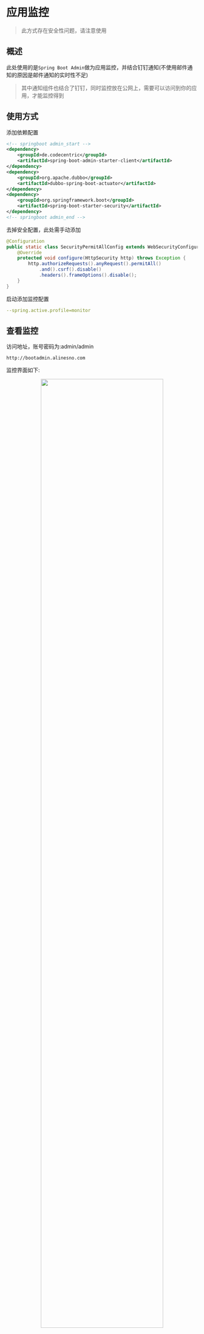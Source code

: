 # 应用监控

> 此方式存在安全性问题，请注意使用

## 概述

此处使用的是`Spring Boot Admin`做为应用监控，并结合钉钉通知(不使用邮件通知的原因是邮件通知的实时性不足)

> 其中通知组件也结合了钉钉，同时监控放在公网上，需要可以访问到你的应用，才能监控得到

## 使用方式

添加依赖配置

```xml
<!-- springboot admin_start -->
<dependency>
    <groupId>de.codecentric</groupId>
    <artifactId>spring-boot-admin-starter-client</artifactId>
</dependency>
<dependency>
    <groupId>org.apache.dubbo</groupId>
    <artifactId>dubbo-spring-boot-actuator</artifactId>
</dependency>
<dependency>
    <groupId>org.springframework.boot</groupId>
    <artifactId>spring-boot-starter-security</artifactId>
</dependency>
<!-- springboot admin_end -->
```

去掉安全配置，此处需手动添加

```java
@Configuration
public static class SecurityPermitAllConfig extends WebSecurityConfigurerAdapter {
    @Override
    protected void configure(HttpSecurity http) throws Exception {
        http.authorizeRequests().anyRequest().permitAll()
            .and().csrf().disable()
            .headers().frameOptions().disable();
    }
}
```

启动添加监控配置

```yml
--spring.active.profile=monitor
```

## 查看监控

访问地址，账号密码为:admin/admin

```
http://bootadmin.alinesno.com
```

监控界面如下:

<p style="text-align:center"><img src="/images/bootadmin_01.png" width="80%" /></p>
